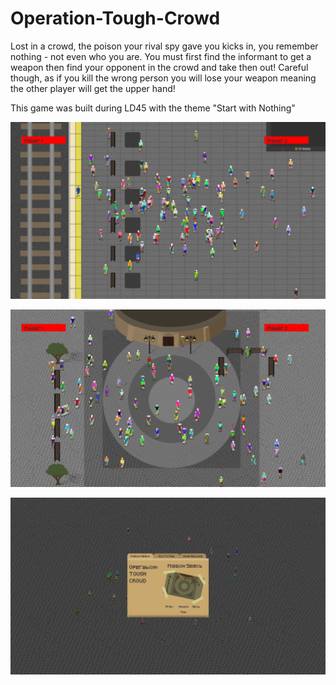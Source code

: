 # Operation-Tough-Crowd

Lost in a crowd, the poison your rival spy gave you kicks in, you remember nothing - not even who you are. You must first find the informant to get a weapon then find your opponent in the crowd and take then out! Careful though, as if you kill the wrong person you will lose your weapon meaning the other player will get the upper hand!

This game was built during LD45 with the theme "Start with Nothing"

!["Station Level"](assets/5Rc_LU.png)

!["Station Level"](assets/ZnMfSX.png)

!["Menu"](assets/ZUTIHj.png)
